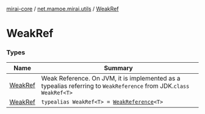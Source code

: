 [mirai-core](../../index.md) / [net.mamoe.mirai.utils](../index.md) / [WeakRef](./index.md)

# WeakRef

### Types

| Name | Summary |
|---|---|
| [WeakRef](-weak-ref/index.md) | Weak Reference. On JVM, it is implemented as a typealias referring to `WeakReference` from JDK.`class WeakRef<T>` |
| [WeakRef](-weak-ref.md) | `typealias WeakRef<T> = `[`WeakReference`](https://docs.oracle.com/javase/6/docs/api/java/lang/ref/WeakReference.html)`<T>` |
